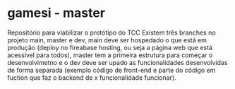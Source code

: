 # gamesi - master
Repositório para viabilizar o protótipo do TCC
Existem três branches no projeto main, master e dev, main deve ser hospedado o que está em produção (deploy no fireabase hosting, ou seja a página web que está acessível para todos), master tem a primeira estrutura para começar o desenvolvimetno e  o dev deve ser upado as funcionalidades desenvolvidas de forma separada (exemplo código de front-end e parte do código em fuction que faz o backend de x funcionalidade funcionar).
